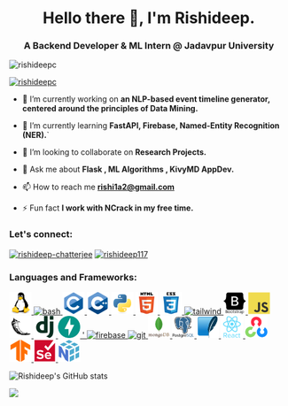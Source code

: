 <h1 align="center">Hello there 👋, I'm Rishideep.</h1>
<h3 align="center">A Backend Developer & ML Intern @ Jadavpur University</h3>

<p align="left"> <img src="https://komarev.com/ghpvc/?username=rishideepc&label=Profile%20views&color=0e75b6&style=flat" alt="rishideepc" /> </p>

<p align="left"> <a href="https://github.com/ryo-ma/github-profile-trophy"><img src="https://github-profile-trophy.vercel.app/?username=rishideepc" alt="rishideepc" /></a> </p>

<!-- [![Rishideep's github activity graph](https://activity-graph.herokuapp.com/graph?username=rishideepc&theme=react-dark)](https://github.com/ashutosh00710/github-readme-activity-graph) -->

- 🔭 I’m currently working on **an NLP-based event timeline generator, centered around the principles of Data Mining.**

- 🌱 I’m currently learning **FastAPI, Firebase, Named-Entity Recognition (NER).**`

- 👯 I’m looking to collaborate on **Research Projects.**

- 💬 Ask me about **Flask , ML Algorithms , KivyMD AppDev.**

- 📫 How to reach me **rishi1a2@gmail.com**

<!-- - 📄 Know about my experiences [https://docs.google.com/document/d/1ExDub--a02yX6mmXwPHASCKNG8af603gB6rP-lPAEWc/edit?usp=sharing](https://docs.google.com/document/d/1ExDub--a02yX6mmXwPHASCKNG8af603gB6rP-lPAEWc/edit?usp=sharing) -->

- ⚡ Fun fact **I work with NCrack in my free time.**

<h3 align="left">Let's connect:</h3>
<p align="left">
<a href="https://www.linkedin.com/in/rishideep-chatterjee-5155491ba/" target="blank"><img align="center" src="https://raw.githubusercontent.com/rahuldkjain/github-profile-readme-generator/master/src/images/icons/Social/linked-in-alt.svg" alt="rishideep-chatterjee" height="30" width="40" /></a>
<a href="https://instagram.com/rishideep117" target="blank"><img align="center" src="https://raw.githubusercontent.com/rahuldkjain/github-profile-readme-generator/master/src/images/icons/Social/instagram.svg" alt="rishideep117" height="30" width="40" /></a>
</p>

<h3 align="left">Languages and Frameworks:</h3>
<p align="left"> 
    <a href="https://www.linux.org/" target="_blank" rel="noreferrer"> <img src="https://raw.githubusercontent.com/devicons/devicon/master/icons/linux/linux-original.svg" alt="linux" width="40" height="40"/> 
    </a>
    <a href="https://www.gnu.org/software/bash/" target="_blank" rel="noreferrer"> <img src="https://www.vectorlogo.zone/logos/gnu_bash/gnu_bash-icon.svg" alt="bash" width="40" height="40"/> 
    </a> 
    <a href="https://www.cprogramming.com/" target="_blank" rel="noreferrer"> <img src="https://raw.githubusercontent.com/devicons/devicon/master/icons/c/c-original.svg" alt="c" width="40" height="40"/> 
    </a>
    <a href="https://www.w3schools.com/cpp/" target="_blank" rel="noreferrer"> <img src="https://raw.githubusercontent.com/devicons/devicon/master/icons/cplusplus/cplusplus-original.svg" alt="cplusplus" width="40" height="40"/> 
    </a>
    <a href="https://www.python.org" target="_blank" rel="noreferrer"> <img src="https://raw.githubusercontent.com/devicons/devicon/master/icons/python/python-original.svg" alt="python" width="40" height="40"/> 
    </a> 
    <a href="https://www.w3.org/html/" target="_blank" rel="noreferrer"> <img src="https://raw.githubusercontent.com/devicons/devicon/master/icons/html5/html5-original-wordmark.svg" alt="html5" width="40" height="40"/> 
    <a href="https://www.w3schools.com/css/" target="_blank" rel="noreferrer"> <img src="https://raw.githubusercontent.com/devicons/devicon/master/icons/css3/css3-original-wordmark.svg" alt="css3" width="40" height="40"/> 
    </a> 
    <a href="https://tailwindcss.com/" target="_blank" rel="noreferrer"> <img src="https://www.vectorlogo.zone/logos/tailwindcss/tailwindcss-icon.svg" alt="tailwind" width="40" height="40"/> 
    </a>
    <a href="https://getbootstrap.com" target="_blank" rel="noreferrer"> <img src="https://raw.githubusercontent.com/devicons/devicon/master/icons/bootstrap/bootstrap-plain-wordmark.svg" alt="bootstrap" width="40" height="40"/>
    </a>   
    <a href="https://developer.mozilla.org/en-US/docs/Web/JavaScript" target="_blank" rel="noreferrer"> <img src="https://raw.githubusercontent.com/devicons/devicon/master/icons/javascript/javascript-original.svg" alt="javascript" width="40" height="40"/> 
    </a> 
    <a href="" target="_blank" rel="noreferrer"> <img src="https://raw.githubusercontent.com/devicons/devicon/master/icons/flask/flask-original.svg" alt="flask" width="40" height="40"/> 
    </a>
    <a href="" target="_blank" rel="noreferrer"> <img src="https://raw.githubusercontent.com/devicons/devicon/master/icons/django/django-plain.svg" alt="django" width="40" height="40"/> 
    </a>
    <a href="" target="_blank" rel="noreferrer"> <img src="https://raw.githubusercontent.com/devicons/devicon/master/icons/fastapi/fastapi-original.svg" alt="fastapi" width="40" height="40"/> '
    </a>
    <a href="https://firebase.google.com/" target="_blank" rel="noreferrer"> <img src="https://www.vectorlogo.zone/logos/firebase/firebase-icon.svg" alt="firebase" width="40" height="40"/> 
    </a> 
    <a href="https://git-scm.com/" target="_blank" rel="noreferrer"> <img src="https://www.vectorlogo.zone/logos/git-scm/git-scm-icon.svg" alt="git" width="40" height="40"/> 
    </a> 
    </a> 
    <a href="https://www.mongodb.com/" target="_blank" rel="noreferrer"> <img src="https://raw.githubusercontent.com/devicons/devicon/master/icons/mongodb/mongodb-original-wordmark.svg" alt="mongodb" width="40" height="40"/> 
    </a> 
    <a href="https://www.postgresql.org" target="_blank" rel="noreferrer"> <img src="https://raw.githubusercontent.com/devicons/devicon/master/icons/postgresql/postgresql-original-wordmark.svg" alt="postgresql" width="40" height="40"/> 
    </a>
    <a href="" target="_blank" rel="noreferrer"> <img src="https://raw.githubusercontent.com/devicons/devicon/master/icons/sqlite/sqlite-original.svg" alt="sqlite" width="40" height="40"/>
    </a>  
    <a href="https://reactjs.org/" target="_blank" rel="noreferrer"> <img src="https://raw.githubusercontent.com/devicons/devicon/master/icons/react/react-original-wordmark.svg" alt="react" width="40" height="40"/> 
    </a>
    <a href="" target="_blank" rel="noreferrer"> <img src="https://raw.githubusercontent.com/devicons/devicon/master/icons/opencv/opencv-original.svg" alt="opencv" width="40" height="40"/> 
    </a>
    <a href="" target="_blank" rel="noreferrer"> <img src="https://raw.githubusercontent.com/devicons/devicon/master/icons/tensorflow/tensorflow-original.svg" alt="tensorflow" width="40" height="40"/> 
    </a>
    <a href="" target="_blank" rel="noreferrer"> <img src="https://raw.githubusercontent.com/devicons/devicon/master/icons/selenium/selenium-original.svg" alt="selenium" width="40" height="40"/> 
    </a>
    <a href="" target="_blank" rel="noreferrer"> <img src="https://raw.githubusercontent.com/devicons/devicon/master/icons/numpy/numpy-original.svg" alt="numpy" width="40" height="40"/> 
    </a>
</p>

![Rishideep's GitHub stats](https://github-readme-stats.vercel.app/api?username=rishideepc&count_private=true&show_icons=true&theme=dark)

<p>
    <a href="https://git.io/streak-stats"><img src="https://streak-stats.demolab.com?user=rishideepc&theme=tokyonight"/></a>
</p>
